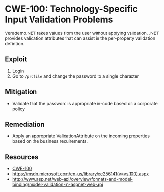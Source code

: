 CWE-100: Technology-Specific Input Validation Problems
======================================================

Verademo.NET takes values from the user without applying validation. .NET provides validation attributes that can assist in the per-property validation defintion.


Exploit
-------
1. Login
2. Go to `/profile` and change the password to a single character

Mitigation
----------
* Validate that the password is appropriate in-code based on a corporate policy

Remediation
-----------
* Apply an appropriate ValidationAttribute on the incoming properties based on the business requirements.

Resources
---------
* [CWE-100](https://cwe.mitre.org/data/definitions/100.html)
* https://msdn.microsoft.com/en-us/library/ee256141(v=vs.100).aspx
* http://www.asp.net/web-api/overview/formats-and-model-binding/model-validation-in-aspnet-web-api